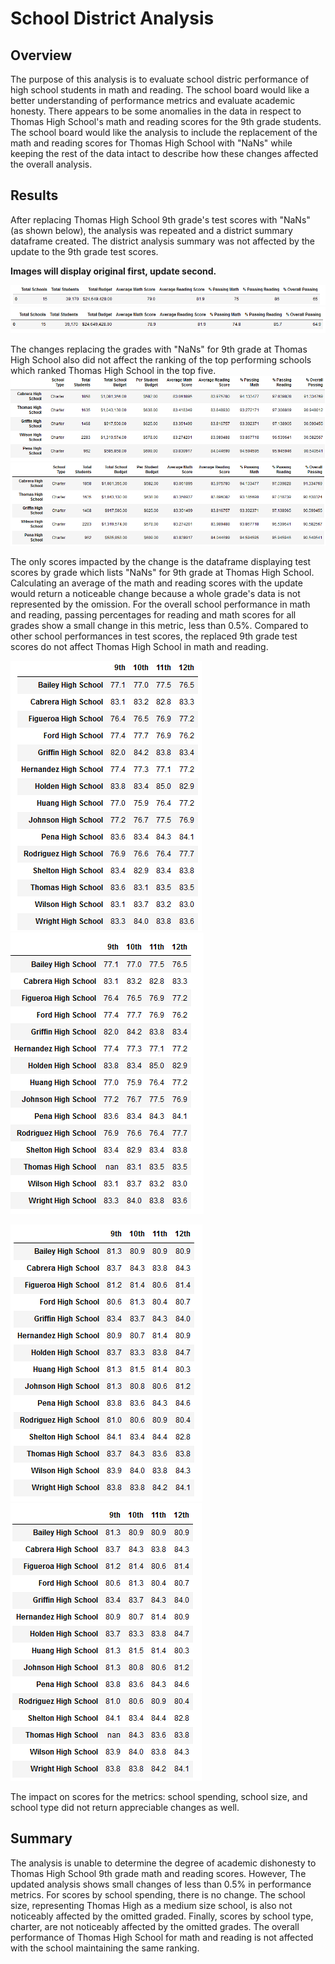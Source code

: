# School District Analysis
## Overview 
The purpose of this analysis is to evaluate school distric performance of high school students in math and reading. The school board would like a better understanding of performance metrics and evaluate academic honesty. There appears to be some anomalies in the data in respect to Thomas High School's math and reading scores for the 9th grade students. The school board would like the analysis to include the replacement of the math and reading scores for Thomas High School with "NaNs" while keeping the rest of the data intact to describe how these changes affected the overall analysis.


## Results
After replacing Thomas High School 9th grade's test scores with "NaNs" (as shown below), the analysis was repeated and a district summary dataframe created. 
The district analysis summary was not affected by the update to the 9th grade test scores. 

**Images will display original first, update second.**

![Original district summary](https://github.com/courtneysims/School_District_Analysis/blob/877f300fcf408f04df29fe6022a92b339534aeee/Resource/district_summary_original.png)
![Updated district summary (NaNs)](https://github.com/courtneysims/School_District_Analysis/blob/b21b88522213e05f0785baece301c7e6dba0dee8/Resource/district_summary_update.png)

The changes replacing the grades with "NaNs" for 9th grade at Thomas High School also did not affect the ranking of the top performing schools which ranked Thomas High School in the top five.
![Top Rank Original](https://github.com/courtneysims/School_District_Analysis/blob/b21b88522213e05f0785baece301c7e6dba0dee8/Resource/top_schools_original.png) ![Top rank Update](https://github.com/courtneysims/School_District_Analysis/blob/962ee5821b12b0a0069594864e4c80e40a854c3c/Resource/top_schools_update.png)

The only scores impacted by the change is the dataframe displaying test scores by grade which lists "NaNs" for 9th grade at Thomas High School. Calculating an average of the math and reading scores with the update would return a noticeable change because a whole grade's data is not represented by the omission. For the overall school performance in math and reading,  passing percentages for reading and math scores for all grades show a small change in this metric, less than 0.5%. Compared to other school performances in test scores, the replaced 9th grade test scores do not affect Thomas High School in math and reading.

![math scores by grade Original](https://github.com/courtneysims/School_District_Analysis/blob/962ee5821b12b0a0069594864e4c80e40a854c3c/Resource/math_score_original.png) ![math scores by grade update](https://github.com/courtneysims/School_District_Analysis/blob/962ee5821b12b0a0069594864e4c80e40a854c3c/Resource/math_scores_grade_update.png)

![reading scores by grade original](https://github.com/courtneysims/School_District_Analysis/blob/962ee5821b12b0a0069594864e4c80e40a854c3c/Resource/reading_score_original.png)![reading scores by grade update](https://github.com/courtneysims/School_District_Analysis/blob/962ee5821b12b0a0069594864e4c80e40a854c3c/Resource/reading_score_grade_update.png)

The impact on scores for the metrics: school spending, school size, and school type did not return appreciable changes as well. 







## Summary
The analysis is unable to determine the degree of academic dishonesty to Thomas High School 9th grade math and reading scores. However, The updated analysis shows small changes of less than 0.5% in performance metrics. For scores by school spending, there is no change. The school size, representing Thomas High as a medium size school, is also not noticeably affected by the omitted graded. Finally, scores by school type, charter, are not noticeably affected by the omitted grades. The overall performance of Thomas High School for math and reading is not affected with the school maintaining the same ranking. 

